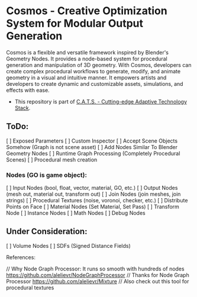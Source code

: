 # Cosmos - Creative Optimization System for Modular Output Generation

Cosmos is a flexible and versatile framework inspired by Blender's Geometry Nodes. It provides a node-based system for procedural generation and manipulation of 3D geometry. With Cosmos, developers can create complex procedural workflows to generate, modify, and animate geometry in a visual and intuitive manner. It empowers artists and developers to create dynamic and customizable assets, simulations, and effects with ease.

* This repository is part of [C.A.T.S. - Cutting-edge Adaptive Technology Stack](https://github.com/Warwlock/C.A.T.S).

## ToDo:

[ ] Exposed Parameters
[ ] Custom Inspector
[ ] Accept Scene Objects Somehow (Graph is not scene asset)
[ ] Add Nodes Similar To Blender Geometry Nodes
[ ] Runtime Graph Processing (Completely Procedural Scenes)
[ ] Procedural mesh creation

### Nodes (GO is game object):

[ ] Input Nodes (bool, float, vector, material, GO, etc.)
[ ] Output Nodes (mesh out, material out, transform out)
[ ] Join Nodes (join meshes, join strings)
[ ] Procedural Textures (noise, voronoi, checker, etc.)
[ ] Distribute Points on Face
[ ] Material Nodes (Set Material, Set Pass)
[ ] Transform Node
[ ] Instance Nodes
[ ] Math Nodes
[ ] Debug Nodes

## Under Consideration:

[ ] Volume Nodes
[ ] SDFs (Signed Distance Fields)

References:

// Why Node Graph Processor: It runs so smooth with hundreds of nodes
https://github.com/alelievr/NodeGraphProcessor // Thanks for Node Graph Processor
https://github.com/alelievr/Mixture // Also check out this tool for procedural textures
